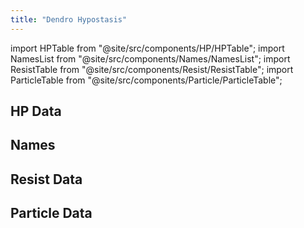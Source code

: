 ```yaml
---
title: "Dendro Hypostasis"
---
```


import HPTable from "@site/src/components/HP/HPTable";
import NamesList from "@site/src/components/Names/NamesList";
import ResistTable from "@site/src/components/Resist/ResistTable";
import ParticleTable from "@site/src/components/Particle/ParticleTable";

## HP Data

<HPTable item_key="dendrohypostasis" data_src="enemy" />

## Names

<NamesList item_key="dendrohypostasis" data_src="enemy" />

## Resist Data

<ResistTable item_key="dendrohypostasis" data_src="enemy" />

## Particle Data

<ParticleTable item_key="dendrohypostasis" data_src="enemy" />